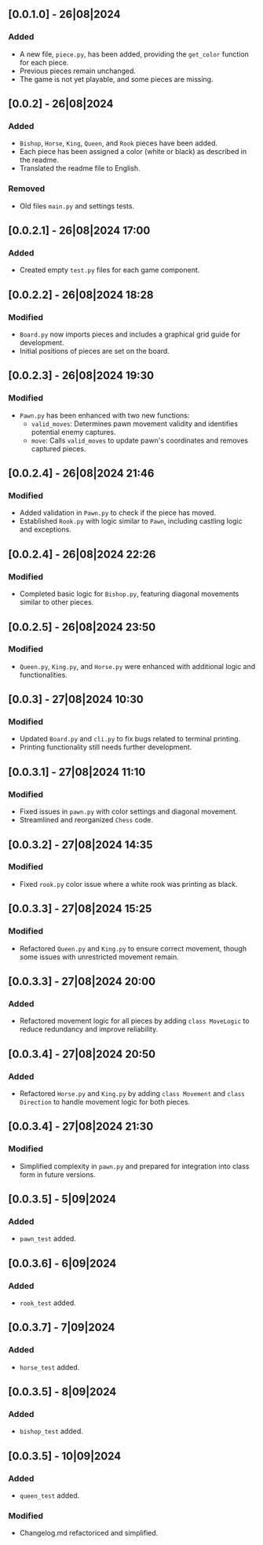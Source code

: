 ## [0.0.1.0] - 26|08|2024
### Added
- A new file, `piece.py`, has been added, providing the `get_color` function for each piece.
- Previous pieces remain unchanged.
- The game is not yet playable, and some pieces are missing.

## [0.0.2] - 26|08|2024
### Added
- `Bishop`, `Horse`, `King`, `Queen`, and `Rook` pieces have been added.
- Each piece has been assigned a color (white or black) as described in the readme.
- Translated the readme file to English.
### Removed
- Old files `main.py` and settings tests.

## [0.0.2.1] - 26|08|2024 17:00
### Added
- Created empty `test.py` files for each game component.

## [0.0.2.2] - 26|08|2024 18:28
### Modified
- `Board.py` now imports pieces and includes a graphical grid guide for development.
- Initial positions of pieces are set on the board.

## [0.0.2.3] - 26|08|2024 19:30
### Modified
- `Pawn.py` has been enhanced with two new functions:
  - `valid_moves`: Determines pawn movement validity and identifies potential enemy captures.
  - `move`: Calls `valid_moves` to update pawn's coordinates and removes captured pieces.

## [0.0.2.4] - 26|08|2024 21:46
### Modified
- Added validation in `Pawn.py` to check if the piece has moved.
- Established `Rook.py` with logic similar to `Pawn`, including castling logic and exceptions.

## [0.0.2.4] - 26|08|2024 22:26
### Modified
- Completed basic logic for `Bishop.py`, featuring diagonal movements similar to other pieces.

## [0.0.2.5] - 26|08|2024 23:50
### Modified
- `Queen.py`, `King.py`, and `Horse.py` were enhanced with additional logic and functionalities.

## [0.0.3] - 27|08|2024 10:30
### Modified
- Updated `Board.py` and `cli.py` to fix bugs related to terminal printing.
- Printing functionality still needs further development.

## [0.0.3.1] - 27|08|2024 11:10
### Modified
- Fixed issues in `pawn.py` with color settings and diagonal movement.
- Streamlined and reorganized `Chess` code.

## [0.0.3.2] - 27|08|2024 14:35
### Modified
- Fixed `rook.py` color issue where a white rook was printing as black.

## [0.0.3.3] - 27|08|2024 15:25
### Modified
- Refactored `Queen.py` and `King.py` to ensure correct movement, though some issues with unrestricted movement remain.

## [0.0.3.3] - 27|08|2024 20:00
### Added
- Refactored movement logic for all pieces by adding `class MoveLogic` to reduce redundancy and improve reliability.

## [0.0.3.4] - 27|08|2024 20:50
### Added
- Refactored `Horse.py` and `King.py` by adding `class Movement` and `class Direction` to handle movement logic for both pieces.

## [0.0.3.4] - 27|08|2024 21:30
### Modified
- Simplified complexity in `pawn.py` and prepared for integration into class form in future versions.

## [0.0.3.5] - 5|09|2024 
### Added 
- `pawn_test` added. 

## [0.0.3.6] - 6|09|2024 
### Added 
- `rook_test` added. 

## [0.0.3.7] - 7|09|2024 
### Added 
- `horse_test` added. 

## [0.0.3.5] - 8|09|2024 
### Added 
- `bishop_test` added. 

## [0.0.3.5] - 10|09|2024 
### Added 
- `queen_test` added. 
### Modified
- Changelog.md refactoriced and simplified.